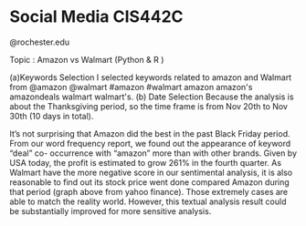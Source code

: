 # Social Media CIS442C
@rochester.edu 

Topic : Amazon vs Walmart (Python & R )


(a)Keywords Selection
I selected keywords related to amazon and Walmart from @amazon @walmart #amazon #walmart amazon amazon's amazondeals walmart walmart's. 
(b) Date Selection
Because the analysis is about the Thanksgiving period, so the time frame is from Nov 20th to Nov 30th (10 days in total).

It’s not surprising that Amazon did the best in the past Black Friday period.
From our word frequency report, we found out the appearance of keyword “deal” co- occurrence with “amazon” more than with other brands.
Given by USA today, the profit is estimated to grow 261% in the fourth quarter.
As Walmart have the more negative score in our sentimental analysis, it is also reasonable to find out its stock price went done compared Amazon during that period (graph above from yahoo finance). Those extremely cases are able to match the reality world.
However, this textual analysis result could be substantially improved for more sensitive analysis.
